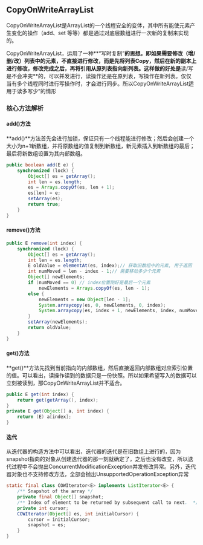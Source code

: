 ## CopyOnWriteArrayList

CopyOnWriteArrayList是ArrayList的一个线程安全的变体，其中所有能使元素产生变化的操作（add、set 等等）都是通过对底层数组进行一次新的复制来实现的。

CopyOnWriteArrayList，运用了一种**“写时复制”**的思想。即如果需要修改（增/删/改）列表中的元素，不直接进行修改，而是先将列表Copy，然后在新的副本上进行修改，修改完成之后，再将引用从原列表指向新列表。这样做的好处是**读/写是不会冲突**的，可以并发进行，读操作还是在原列表，写操作在新列表。仅仅当有多个线程同时进行写操作时，才会进行同步。所以CopyOnWriteArrayList适用于读多写少”的情形

### 核心方法解析

#### add()方法

**add()**方法首先会进行加锁，保证只有一个线程能进行修改；然后会创建一个大小为n+1新数组，并将原数组的值复制到新数组，新元素插入到新数组的最后；最后将新数组设置为其内部数组。

```java
public boolean add(E e) {
    synchronized (lock) {
        Object[] es = getArray();
        int len = es.length;
        es = Arrays.copyOf(es, len + 1);
        es[len] = e;
        setArray(es);
        return true;
    }
}
```

#### remove()方法

```java
public E remove(int index) {
    synchronized (lock) {
        Object[] es = getArray();
        int len = es.length;
        E oldValue = elementAt(es, index);// 获取旧数组中的元素, 用于返回
        int numMoved = len - index - 1;// 需要移动多少个元素
        Object[] newElements;
        if (numMoved == 0) // index位置刚好是最后一个元素
            newElements = Arrays.copyOf(es, len - 1);
        else {
            newElements = new Object[len - 1];
            System.arraycopy(es, 0, newElements, 0, index);
            System.arraycopy(es, index + 1, newElements, index, numMoved);
        }
        setArray(newElements);
        return oldValue;
    }
}
```

#### get()方法

**get()**方法先找到当前指向的内部数组，然后直接返回内部数组对应索引位置的值。可以看出，读操作读到的数据只是一份快照。所以如果希望写入的数据可以立刻被读到，那CopyOnWriteArrayList并不适合。

```java
public E get(int index) {
    return get(getArray(), index);
}
private E get(Object[] a, int index) {
    return (E) a[index];
}
```

#### 迭代

从迭代器的构造方法中可以看出，迭代器的迭代是在旧数组上进行的，因为snapshot指向的对象从创建迭代器的那一刻就确定了，之后也没有改变，所以迭代过程中不会抛出ConcurrentModificationException并发修改异常。另外，迭代器对象也不支持修改方法，全部会抛出UnsupportedOperationException异常

```java
static final class COWIterator<E> implements ListIterator<E> {
    /** Snapshot of the array */
    private final Object[] snapshot;
    /** Index of element to be returned by subsequent call to next.  */
    private int cursor;
    COWIterator(Object[] es, int initialCursor) {
        cursor = initialCursor;
        snapshot = es;
    }
}
```



